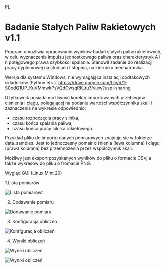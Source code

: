 PL
# Badanie Stałych Paliw Rakietowych v1.1
Program umożliwia opracowanie wyników badań stałych paliw rakietowych, w celu wyznaczenia impulsu jednostkowego paliwa oraz charakterystyk A i n potęgowego prawa szybkości spalania. Stanowił zadanie do realizacji pracy dyplomowej na studiach I stopnia, na kierunku mechatronika.

Wersja dla systemu Windows, nie wymagająca instalacji dodtakowych składników (Python etc.).
https://drive.google.com/file/d/1-S0pdQ1UP_KuVMmwkPsVQdOwsqRK_tu7/view?usp=sharing

Użytkownik posiada możliwość korekty importowanych przebiegów ciśnienia i ciągu, polegającej na podaniu wartości współczynnika skali i zaznaczenia na wykresie odpowiednio:
- czasu rozpoczęcia pracy silnika,
- czasu końca spalania paliwa,
- czasu końca pracy silnika rakietowego.

Przykład pliku do importu danych pomiarowych znajduje się w folderze data_samples. Jest to jednoczesny pomair ciśnienia (lewa kolumna) i ciągu (prawa kolumna) bez przemnożenia przez współczynnik skali.

Możliwy jest eksport pozyskanych wyników do pliku o formacie CSV, a także wykresów do pliku o fromacie PNG.

Wygląd GUI (Linux Mint 20)

1.Lista pomiarów

![Lista pomiarówt](/../master/screens/fuels_list.png?raw=true "Lista pomiarów")

2. Dodawanie pomiaru

![Dodawanie pomiaru](/../master/screens/adding_survey.png?raw=true "Dodawanie pomiaru")

3. Konfiguracja obliczeń

![Konfiguracja obliczeń](/../master/screens/imp_config.png?raw=true "Konfiguracja obliczeń")

4. Wyniki obliczeń

![Wyniki obliczeń](/../master/screens/An_output2.png?raw=true "Wyniki obliczeń")

![Wyniki obliczeń](/../master/screens/An_output.png?raw=true "Wyniki obliczeń")

